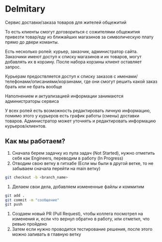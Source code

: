 # Delmitary

Cервис доставки/заказа товаров для жителей общежитий

То есть клиенты смогут договориться с сожителями общежития привезти товар/еду из ближайших магазинов за символическую плату прямо до двери команты.

Есть несколько ролей: курьер, заказчик, администратор сайта. Заказчики имеют доступ к списку магазинов и их товаров, могут добавлять их в корзину. После набора корзины клиент оставляет запрос.

Курьерам предоствляется доступ к списку заказов c именами/телефонами/описаниями/корзинами, где они смогут решить какой заказ брать или не брать вообще

Наполнением и актуализацией информации занимаются администраторы сервиса

У всех ролей есть возможность редактировать личную информацию, помимо этого у курьеров есть график работы (смены) доставки товаров. Администратор может уточнять и редактировать информацию курьеров/клиентов.

## Как мы работаем?

1. Сначала берем задачку из пула задач (Not Started), нужно отметить себя как Engineers, переводим в работу (In Progress)
2. Отводим свою ветку в гитхабе (Если мы были в другой ветке, то не забываем сначала перейти на main ветку)

```bash
git checkout -b <branch_name>
```

1. Делаем свои дела, добавляем измененные файлы и коммитим

```bash
git add .
git commit -m "сообщение"
git push
```

1. Создаем новый PR (Pull Request), чтобы коллега посмотрел на изменения и, если что вернул обратно в работу, или отметил, что ревью пройдено
2. Затем если нужно проводится тестирование решения, после этого можно заливать в главную ветку
